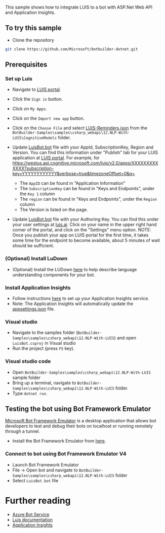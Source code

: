﻿﻿This sample shows how to integrate LUIS to a bot with ASP.Net Web API and Application Insights. 

## To try this sample
- Clone the repository
```bash
git clone https://github.com/Microsoft/botbuilder-dotnet.git
```
## Prerequisites
### Set up Luis
- Navigate to [LUIS portal](https://www.luis.ai).
- Click the `Sign in` button.
- Click on `My Apps`.
- Click on the `Import new app` button.
- Click on the `Choose File` and select [LUIS-Reminders.json](LUIS-Reminders.json) from the `BotBuilder-Samples\samples\csharp_webapi\12.NLP-With-LUIS\CognitiveModels` folder.
- Update [LuisBot.bot](LuisBot.bot) file with your AppId, SubscriptionKey, Region and Version. 
    You can find this information under "Publish" tab for your LUIS application at [LUIS portal](https://www.luis.ai).  For example, for https://westus.api.cognitive.microsoft.com/luis/v2.0/apps/XXXXXXXXXXXXX?subscription-key=YYYYYYYYYYYY&verbose=true&timezoneOffset=0&q= 

    - The `AppID` can be found in "Application Information"
    - The `SubscriptionKey` can be found in "Keys and Endpoints", under the `Key 1` column
    - The `region` can be found in "Keys and Endpoints", under the `Region` column
    - The Version is listed on the page.

- Update [LuisBot.bot](LuisBot.bot) file with your Authoring Key.
    You can find this under your user settings at [luis.ai](https://www.luis.ai). Click on your name in the upper right hand corner of the portal, and click on the "Settings" menu option.
NOTE: Once you publish your app on LUIS portal for the first time, it takes some time for the endpoint to become available, about 5 minutes of wait should be sufficient.
### (Optional) Install LuDown
- (Optional) Install the LUDown [here](https://github.com/Microsoft/botbuilder-tools/tree/master/packages/Ludown) to help describe language understanding components for your bot.
### Install Application Insights
  -  Follow instructions [here](https://docs.microsoft.com/en-us/azure/application-insights/app-insights-asp-net-core) to set up your Application Insights service.
  - Note: The Application Insights will automatically update the [appsettings.json](appsettings.json) file.
### Visual studio
- Navigate to the samples folder (`BotBuilder-Samples\samples\csharp_webapi\12.NLP-With-LUIS`) and open `LuisBot.csproj` in Visual studio 
- Run the project (press `F5` key). 
### Visual studio code
- Open `BotBuilder-Samples\samples\csharp_webapi\12.NLP-With-LUIS` sample folder
- Bring up a terminal, navigate to `BotBuilder-Samples\samples\csharp_webapi\12.NLP-With-LUIS` folder.
- Type `dotnet run`.
## Testing the bot using Bot Framework Emulator
[Microsoft Bot Framework Emulator](https://github.com/microsoft/botframework-emulator) is a desktop application that allows bot developers to test and debug their bots on localhost or running remotely through a tunnel.
- Install the Bot Framework Emulator from [here](https://aka.ms/botframeworkemulator).
### Connect to bot using Bot Framework Emulator V4
- Launch Bot Framework Emulator
- File -> Open bot and navigate to `BotBuilder-Samples\samples\csharp_webapi\12.NLP-With-LUIS` folder
- Select `LuisBot.bot` file
# Further reading
- [Azure Bot Service](https://docs.microsoft.com/en-us/azure/bot-service/bot-service-overview-introduction?view=azure-bot-service-4.0)
- [Luis documentation](https://docs.microsoft.com/en-us/azure/cognitive-services/LUIS/)
- [Application Insights](https://azure.microsoft.com/en-us/services/application-insights/)